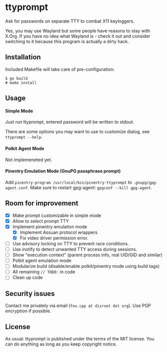 ttyprompt
==========================

Ask for passwords on separate TTY to combat X11 keyloggers.

Yes, you may use Wayland but some people have reasons to stay with X.Org.
If you have no idea what Wayland is - check it out and consider switching to it
because this program is actually a dirty hack.

Installation
--------------

Included Makefile will take care of pre-configuration:
```
$ go build
# make install
```

Usage
--------------

#### Simple Mode

Just run ttyprompt, entered password will be written to stdout.

There are some options you may want to use to customize dialog, see 
`ttyprompt --help`.

#### Polkit Agent Mode 

Not implemeneted yet.

#### Pinentry Emulation Mode (GnuPG passphrase prompt)

Add `pinentry-program /usr/local/bin/pinentry-ttyprompt` to 
`.gnupg/gpg-agent.conf`. Make sure to restart gpg-agent: `gpgconf --kill
gpg-agent`.

Room for improvement
----------------------

- [x] Make prompt customizable in simple mode
- [x] Allow to select prompt TTY
- [x] Implement pinentry emulation mode
  - [x] Implement Assuan protocol wrappers
  - [x] Fix video driver permission error.
- [ ] Use advisory locking on TTY to prevent race conditions.
- [ ] Use inotify to detect unwanted TTY access during sessions.
- [ ] Show "execution context" (parent process info, real UID/GID and similar)
- [ ] Polkit agent emulation mode
- [ ] Modularize build (disable/enable polkit/pinentry mode using build tags)
- [ ] All remaining `// TODO:` in code
- [ ] Clean up code

Security issues
-----------------

Contact me privately via email (`fox.cpp at disroot dot org`). Use PGP
encryption if possible.

License
---------

As usual: ttyprompt is published under the terms of the MIT license. You can do
anything as long as you keep copyright notice.

